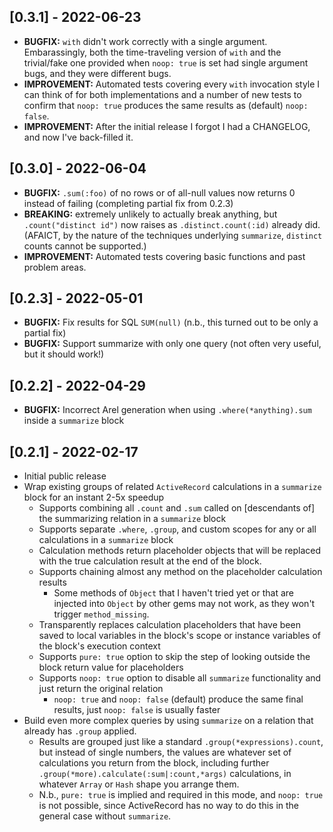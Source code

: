 ## [0.3.1] - 2022-06-23

- **BUGFIX:** `with` didn't work correctly with a single argument. Embarassingly, both the time-traveling version of `with` and the trivial/fake one provided when `noop: true` is set had single argument bugs, and they were different bugs.
- **IMPROVEMENT:** Automated tests covering every `with` invocation style I can think of for both implementations and a number of new tests to confirm that `noop: true` produces the same results as (default) `noop: false`.
- **IMPROVEMENT:** After the initial release I forgot I had a CHANGELOG, and now I've back-filled it.

## [0.3.0] - 2022-06-04

- **BUGFIX:** `.sum(:foo)` of no rows or of all-null values now returns 0 instead of failing (completing partial fix from 0.2.3)
- **BREAKING:** extremely unlikely to actually break anything, but `.count("distinct id")` now raises as `.distinct.count(:id)` already did. (AFAICT, by the nature of the techniques underlying `summarize`, `distinct` counts cannot be supported.)
- **IMPROVEMENT:** Automated tests covering basic functions and past problem areas.

## [0.2.3] - 2022-05-01

- **BUGFIX:** Fix results for SQL `SUM(null)` (n.b., this turned out to be only a partial fix)
- **BUGFIX:** Support summarize with only one query (not often very useful, but it should work!)

## [0.2.2] - 2022-04-29

- **BUGFIX:** Incorrect Arel generation when using `.where(*anything).sum` inside a `summarize` block

## [0.2.1] - 2022-02-17

- Initial public release
- Wrap existing groups of related `ActiveRecord` calculations in a `summarize` block for an instant 2-5x speedup
  - Supports combining all `.count` and `.sum` called on [descendants of] the summarizing relation in a `summarize` block
  - Supports separate `.where`, `.group`, and custom scopes for any or all calculations in a `summarize` block
  - Calculation methods return placeholder objects that will be replaced with the true calculation result at the end of the block.
  - Supports chaining almost any method on the placeholder calculation results
    - Some methods of `Object` that I haven't tried yet or that are injected into `Object` by other gems may not work, as they won't trigger `method_missing`.
  - Transparently replaces calculation placeholders that have been saved to local variables in the block's scope or instance variables of the block's execution context
  - Supports `pure: true` option to skip the step of looking outside the block return value for placeholders
  - Supports `noop: true` option to disable all `summarize` functionality and just return the original relation
    - `noop: true` and `noop: false` (default) produce the same final results, just `noop: false` is usually faster
- Build even more complex queries by using `summarize` on a relation that already has `.group` applied.
  - Results are grouped just like a standard `.group(*expressions).count`, but instead of single numbers, the values are whatever set of calculations you return from the block, including further `.group(*more).calculate(:sum|:count,*args)` calculations, in whatever `Array` or `Hash` shape you arrange them.
  - N.b., `pure: true` is implied and required in this mode, and `noop: true` is not possible, since ActiveRecord has no way to do this in the general case without `summarize`.